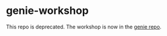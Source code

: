 # genie-workshop

This repo is deprecated. The workshop is now in the [genie repo](http://github.com/kentcdodds/genie).
